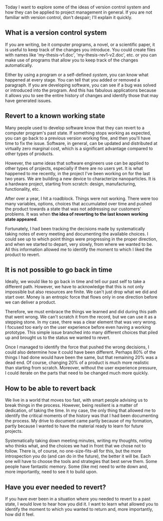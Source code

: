 Today I want to explore some of the ideas of version control system and how they can be applied to project management in general. If you are not familiar with version control, don't despair; I'll explain it quickly. 

## What is a version control system 
If you are writing, be it computer programs, a novel, or a scientific paper, it is useful to keep track of the changes you introduce. You could create files with names like 'my-thesis-v1.doc', 'my-thesis-rev1-v2.doc', etc. or you can make use of programs that allow you to keep track of the changes automatically. 

Either by using a program or a self-defined *system*, you can know what happened at every stage. You can tell that you added or removed a paragraph. If you are developing software, you can see if a bug was solved or introduced into the program. And this has fabulous applications because it allows you to see the entire history of changes and identify those that may have generated issues. 

## Revert to a known working state
Many people used to develop software know that they can revert to a computer program's past state. If something stops working as expected, you can go back to a previous version working fine, and then you'll have time to fix the issue. Software, in general, can be updated and distributed at virtually zero marginal cost, which is a significant advantage compared to other types of products.

However, the same ideas that software engineers use can be applied to other types of projects, especially if there are no users yet. It is what happened to me recently, in the project I've been working on for the last two years. We are building a new device to characterize nanoparticles. It is a hardware project, starting from scratch: design, manufacturing, functionality, etc. 

After over a year, I hit a roadblock. Things were not working. There were too many variables, options, choices that accumulated over time and pushed the product towards a state that was not addressing our customers' problems. It was when **the idea of reverting to the last known working state appeared**. 

Fortunately, I had been tracking the decisions made by systematically taking notes of every meeting and documenting the available choices. I could see up to which point things were progressing in the proper direction, and when we started to depart, very slowly, from where we wanted to be. All this information allowed me to identify the moment to which I liked the product to revert. 

## It is not possible to go back in time
Ideally, we would like to go back in time and tell our past self to take a different path. However, we have to acknowledge that this is not only impossible but also resources are finite. We can't just drop what we did and start over. Money is an entropic force that flows only in one direction before we can deliver a product. 

Therefore, we must embrace the things we learned and did during this path that went wrong. We can't scratch it from the record, but we can use it as a stepping stone. In my case, there was a clear element that was very wrong. I focused too early on the user experience before even having a working prototype. This simple issue branched into many different choices that piled up and brought us to the status we wanted to revert. 

Once I managed to identify the force that pushed the wrong decisions, I could also determine how it could have been different. Perhaps 80% of the things I had done would have been the same, but that remaining 20% was a dead end. Of course, changing 20% of a product is much more realistic than starting from scratch. Moreover, without the user experience pressure, I could iterate on the parts that need to be changed much more quickly. 

## How to be able to revert back
We live in a world that moves too fast, with smart people advising us to break things in the process. However, being resilient is a matter of dedication, of taking the time. In my case, the only thing that allowed me to identify the critical moments of the history was that I had been documenting the process. My drive to document came partly because of my formation, partly because I wanted to have the material ready to learn for future projects. 

Systematically taking down meeting minutes, writing my thoughts, noting who thinks what, and the choices we had in front that we chose not to follow. There is, of course, no one-size-fits-all for this, but the more introspection you do (and can do in the future), the better it will be. Each one will have to choose the tools and strategies that best serve them. Some people have fantastic memory. Some (like me) need to write down and, more importantly, need to see it to build upon. 

## Have you ever needed to revert?
If you have ever been in a situation where you needed to revert to a past state, I would love to hear how you did it. I want to learn what allowed you to identify the moment to which you wanted to return and, more importantly, how did it feel. 
